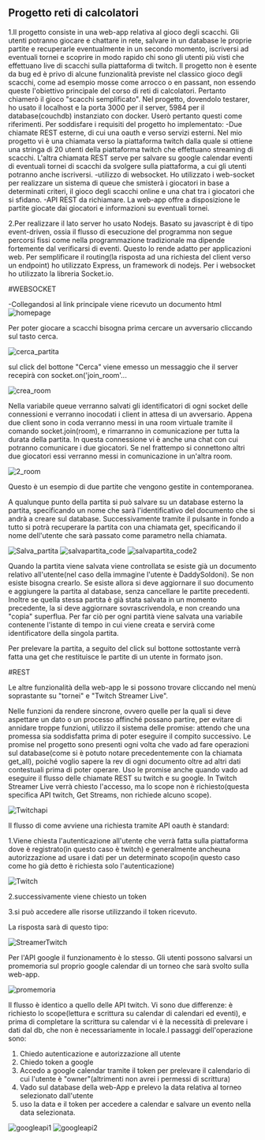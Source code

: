 ## Progetto reti di calcolatori

1.Il progetto consiste in una web-app relativa al gioco degli scacchi. Gli utenti potranno giocare e chattare in rete, salvare in un database le proprie partite e recuperarle eventualmente in un secondo momento, iscriversi ad eventuali tornei e scoprire in modo rapido chi sono gli utenti più visti che effettuano live di scacchi sulla piattaforma di twitch. Il progetto non è esente da bug ed è privo di alcune funzionalità previste nel classico gioco degli scacchi, come ad esempio mosse come arrocco o en passant, non essendo queste l'obiettivo principale del corso di reti di calcolatori. Pertanto chiamerò il gioco "scacchi semplificato".
Nel progetto, dovendolo testarer, ho usato il localhost e la porta 3000 per il server, 5984 per il database(couchdb) instanziato con docker. Userò pertanto questi come riferimenti.
Per soddisfare i requisiti del progetto ho implementato:
-Due chiamate REST esterne, di cui una oauth e verso servizi esterni. Nel mio progetto vi è una chiamata verso la piattaforma twitch dalla quale si ottiene una stringa di 20 utenti della piattaforma twitch che effettuano streaming di scacchi. L'altra chiamata REST serve per salvare su google calendar eventi di eventuali tornei di scacchi da svolgere sulla piattaforma, a cui gli utenti potranno anche iscriversi.
-utilizzo di websocket. Ho utilizzato i web-socket per realizzare un sistema di queue che smisterà i giocatori in base a determinati criteri, il gioco degli scacchi online e una chat tra i giocatori che si sfidano.
-API REST da richiamare. La web-app offre a disposizione le partite giocate dai giocatori e informazioni su eventuali tornei.

2.Per realizzare il lato server ho usato Nodejs. Basato su javascript è di tipo event-driven, ossia il flusso di esecuzione del programma non segue percorsi fissi come nella programmazione tradizionale ma dipende fortemente dal verificarsi di eventi. Questo lo rende adatto per applicazioni web. Per semplificare il routing(la risposta ad una richiesta del client verso un endpoint) ho utilizzato Express, un framework di nodejs. Per i websocket ho utilizzato la libreria Socket.io.


#WEBSOCKET

-Collegandosi al link principale viene ricevuto un documento html ![homepage](https://user-images.githubusercontent.com/82471617/114623485-a2d4d880-9caf-11eb-8ca8-ce91cff336dc.png)

Per poter giocare a scacchi bisogna prima cercare un avversario cliccando sul tasto cerca.

![cerca_partita](https://user-images.githubusercontent.com/82471617/114625755-06acd080-9cb3-11eb-9aa3-77665d1345d3.jpg)

sul click del bottone "Cerca" viene emesso un messaggio che il server recepirà con socket.on('join_room'...

![crea_room](https://user-images.githubusercontent.com/82471617/114626632-49bb7380-9cb4-11eb-850e-476e67b05412.jpg)

Nella variabile queue verranno salvati gli identificatori di ogni socket delle connessioni e verranno inocodati i client in attesa di un avversario. Appena due client sono in coda verranno messi in una room virtuale tramite il comando socket.join(room), e rimarranno in comunicazione per tutta la durata della partita. In questa connessione vi è anche una chat con cui potranno comunicare i due giocatori. Se nel frattempo si connettono altri due giocatori essi verranno messi in comunicazione in un'altra room.


![2_room](https://user-images.githubusercontent.com/82471617/114628986-17ac1080-9cb8-11eb-9c74-55313f14ee7e.jpg)

Questo è un esempio di due partite che vengono gestite in contemporanea. 

A qualunque punto della partita si può salvare su un database esterno la partita, specificando un nome che sarà l'identificativo del documento che si andrà a creare sul database. Successivamente tramite il pulsante in fondo a tutto si potrà recuperare la partita con una chiamata get, specificando il nome dell'utente che sarà passato come parametro nella chiamata.

![Salva_partita](https://user-images.githubusercontent.com/82471617/114630359-b2a5ea00-9cba-11eb-9c50-52ae39c34aa6.jpg)
![salvapartita_code](https://user-images.githubusercontent.com/82471617/114630741-85a60700-9cbb-11eb-85fc-d462dd9399f0.jpg)
![salvapartita_code2](https://user-images.githubusercontent.com/82471617/114631058-2f859380-9cbc-11eb-9606-5c4f64341051.jpg)

Quando la partita viene salvata viene controllata se esiste già un documento relativo all'utente(nel caso della immagine l'utente è DaddySoldoni). Se non esiste bisogna crearlo. Se esiste allora si deve aggiornare il suo documento e aggiungere la partita al database, senza cancellare le partite precedenti. Inoltre se quella stessa partita è già stata salvata in un momento precedente, la si deve aggiornare sovrascrivendola, e non creando una "copia" superflua. Per far ciò per ogni partità viene salvata una variabile contenente l'istante di tempo in cui viene creata e servirà come identificatore della singola partita.

Per prelevare la partita, a seguito del click sul bottone sottostante verrà fatta una get che restituisce le partite di un utente in formato json.

#REST

Le altre funzionalità della web-app le si possono trovare cliccando nel menù soprastante su "tornei" e "Twitch Streamer Live".

Nelle funzioni da rendere sincrone, ovvero quelle per la quali si deve aspettare un dato o un processo affinché possano partire, per evitare di annidare troppe funzioni, utilizzo il sistema delle promise: attendo che una promessa sia soddisfatta prima di poter eseguire il compito successivo. Le promise nel progetto sono presenti ogni volta che vado ad fare operazioni sul database(come si è potuto notare precedentemente con la chiamata get_all), poiché voglio sapere la rev di ogni documento oltre ad altri dati contestuali prima di poter operare. Uso le promise anche quando vado ad eseguire il flusso delle chiamate REST su twitch e su google.
In Twitch Streamer Live verrà chiesto l'accesso, ma lo scope non è richiesto(questa specifica API twitch, Get Streams, non richiede alcuno scope).

![Twitchapi](https://user-images.githubusercontent.com/82471617/114667526-db040780-9cff-11eb-9c63-facee2b2c6b2.jpg)

Il flusso di come avviene una richiesta tramite API oauth è standard:

1.Viene chiesta l'autenticazione all'utente che verrà fatta sulla piattaforma dove è registrato(in questo caso è twitch) e generalmente ancheuna autorizzazione ad usare i dati per un determinato scopo(in questo caso come ho già detto è richiesta solo l'autenticazione)

![Twitch](https://user-images.githubusercontent.com/82471617/114633219-6eb5e380-9cc0-11eb-92ab-32c8cce166c4.jpg)

2.successivamente viene chiesto un token

3.si può accedere alle risorse utilizzando il token ricevuto.

La risposta sarà di questo tipo:

![StreamerTwitch](https://user-images.githubusercontent.com/82471617/114634529-03b9dc00-9cc3-11eb-813e-e9ea79f6d070.jpg)

Per l'API google il funzionamento è lo stesso. Gli utenti possono salvarsi un promemoria sul proprio google calendar di un torneo che sarà svolto sulla web-app.

![promemoria](https://user-images.githubusercontent.com/82471617/114752511-a7a09780-9d56-11eb-8837-9b0a7e7ecf79.jpg)

Il flusso è identico a quello delle API twitch. Vi sono due differenze: è richiesto lo scope(lettura e scrittura su calendar di calendari ed eventi), e prima di completare la scrittura su calendar vi è la necessità di prelevare i dati dal db, che non è necessariamente in locale.I passaggi dell'operazione sono:
1. Chiedo autenticazione e autorizzazione all utente
2. Chiedo token a google
3. Accedo a google calendar tramite il token per prelevare il calendario di cui l'utente è "owner"(altrimenti non avrei i permessi di scrittura)
4. Vado sul database della web-App e prelevo la data relativa al torneo selezionato dall'utente
5. uso la data e il token per accedere a calendar e salvare un evento nella data selezionata.

![googleapi1](https://user-images.githubusercontent.com/82471617/114752965-34e3ec00-9d57-11eb-8994-2ac43faecc5e.jpg)
![googleapi2](https://user-images.githubusercontent.com/82471617/114752981-39100980-9d57-11eb-89ae-4ad28af0a0d7.jpg)

